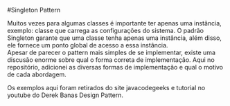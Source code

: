 #Singleton Pattern

Muitos vezes para algumas classes é importante ter apenas uma instãncia, exemplo: classe que carrega as configurações do sistema. O padrão Singleton garante que uma classe tenha apenas uma instância, além disso, ele fornece um ponto global de acesso a essa instância.
<br/>
Apesar de parecer o pattern mais simples de se implementar, existe uma discusão enorme sobre qual o forma correta de implementação.
Aqui no repositório, adicionei as diversas formas de implementação e qual o motivo de cada abordagem. 
<br/>

Os exemplos aqui foram retirados do site javacodegeeks e tutorial no youtube do Derek Banas Design Pattern.
